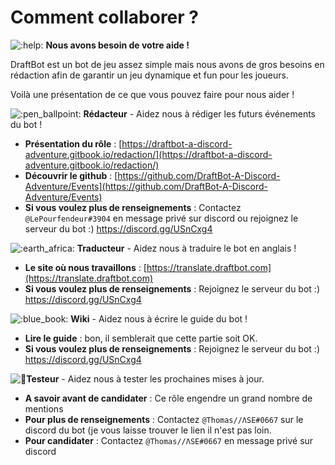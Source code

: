 # Comment collaborer ?

![:help:](https://cdn.discordapp.com/emojis/732636465485447199.png?v=1)  **Nous avons besoin de votre aide !**

DraftBot est un bot de jeu assez simple mais nous avons de gros besoins en rédaction afin de garantir un jeu dynamique et fun pour les joueurs.

Voilà une présentation de ce que vous pouvez faire pour nous aider !

![:pen\_ballpoint:](https://discord.com/assets/ef166777e2f79997d529055dc66f0ab7.svg)  **Rédacteur** - Aidez nous à rédiger les futurs événements du bot !

* **Présentation du rôle** : [https://draftbot-a-discord-adventure.gitbook.io/redaction/](https://draftbot-a-discord-adventure.gitbook.io/redaction/) 
* **Découvrir le github** : [https://github.com/DraftBot-A-Discord-Adventure/Events](https://github.com/DraftBot-A-Discord-Adventure/Events) 
* **Si vous voulez plus de renseignements** : Contactez `@LePourfendeur#3904` en message privé sur discord ou rejoignez le serveur du bot :\) [https://discord.gg/USnCxg4 ](https://discord.gg/USnCxg4)

![:earth\_africa:](https://discord.com/assets/6d274903d488a6b57e40a883809fb33c.svg)  **Traducteur** - Aidez nous à traduire le bot en anglais !

* **Le site où nous travaillons** : [https://translate.draftbot.com](https://translate.draftbot.com) 
* **Si vous voulez plus de renseignements** : Rejoignez le serveur du bot :\) [https://discord.gg/USnCxg4 ](https://discord.gg/USnCxg4)

![:blue\_book:](https://discord.com/assets/331da3cdba2b7b84a5acd7a1f304a3bd.svg)  **Wiki** - Aidez nous à écrire le guide du bot !

* **Lire le guide** : bon, il semblerait que cette partie soit OK.
* **Si vous voulez plus de renseignements** : Rejoignez le serveur du bot :\) [https://discord.gg/USnCxg4 ](https://discord.gg/USnCxg4)

 ![:robot:](https://discord.com/assets/b67e65c2ab0428da786c1f53ebfd4243.svg) **Testeur** - Aidez nous à tester les prochaines mises à jour.

* **A savoir avant de candidater** : Ce rôle engendre un grand nombre de mentions 
* **Pour plus de renseignements** : Contactez `@Thomas//ΛSE#0667` sur le discord du bot \(je vous laisse trouver le lien il n'est pas loin.
* **Pour candidater** : Contactez `@Thomas//ΛSE#0667` en message privé sur discord

